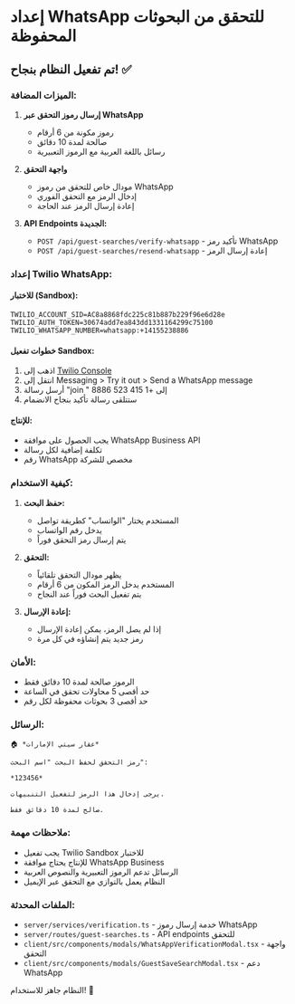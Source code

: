 # إعداد WhatsApp للتحقق من البحوثات المحفوظة

## تم تفعيل النظام بنجاح! ✅

### الميزات المضافة:

1. **إرسال رموز التحقق عبر WhatsApp**
   - رموز مكونة من 6 أرقام
   - صالحة لمدة 10 دقائق
   - رسائل باللغة العربية مع الرموز التعبيرية

2. **واجهة التحقق**
   - مودال خاص للتحقق من رموز WhatsApp
   - إدخال الرمز مع التحقق الفوري
   - إعادة إرسال الرمز عند الحاجة

3. **API Endpoints الجديدة:**
   - `POST /api/guest-searches/verify-whatsapp` - تأكيد رمز WhatsApp
   - `POST /api/guest-searches/resend-whatsapp` - إعادة إرسال الرمز

### إعداد Twilio WhatsApp:

#### للاختبار (Sandbox):
```env
TWILIO_ACCOUNT_SID=AC8a8868fdc225c81b887b229f96e6d28e
TWILIO_AUTH_TOKEN=30674add7ea843dd1331164299c75100
TWILIO_WHATSAPP_NUMBER=whatsapp:+14155238886
```

#### خطوات تفعيل Sandbox:
1. اذهب إلى [Twilio Console](https://console.twilio.com/)
2. انتقل إلى Messaging > Try it out > Send a WhatsApp message
3. أرسل رسالة "join <sandbox-name>" إلى +1 415 523 8886
4. ستتلقى رسالة تأكيد بنجاح الانضمام

#### للإنتاج:
- يجب الحصول على موافقة WhatsApp Business API
- تكلفة إضافية لكل رسالة
- رقم WhatsApp مخصص للشركة

### كيفية الاستخدام:

1. **حفظ البحث:**
   - المستخدم يختار "الواتساب" كطريقة تواصل
   - يدخل رقم الواتساب
   - يتم إرسال رمز التحقق فوراً

2. **التحقق:**
   - يظهر مودال التحقق تلقائياً
   - المستخدم يدخل الرمز المكون من 6 أرقام
   - يتم تفعيل البحث فوراً عند النجاح

3. **إعادة الإرسال:**
   - إذا لم يصل الرمز، يمكن إعادة الإرسال
   - رمز جديد يتم إنشاؤه في كل مرة

### الأمان:
- الرموز صالحة لمدة 10 دقائق فقط
- حد أقصى 5 محاولات تحقق في الساعة
- حد أقصى 3 بحوثات محفوظة لكل رقم

### الرسائل:
```
🏠 *عقار سيتي الإمارات*

رمز التحقق لحفظ البحث "اسم البحث":

*123456*

يرجى إدخال هذا الرمز لتفعيل التنبيهات.

صالح لمدة 10 دقائق فقط.
```

### ملاحظات مهمة:
- يجب تفعيل Twilio Sandbox للاختبار
- للإنتاج يحتاج موافقة WhatsApp Business
- الرسائل تدعم الرموز التعبيرية والنصوص العربية
- النظام يعمل بالتوازي مع التحقق عبر الإيميل

### الملفات المحدثة:
- `server/services/verification.ts` - خدمة إرسال رموز WhatsApp
- `server/routes/guest-searches.ts` - API endpoints للتحقق
- `client/src/components/modals/WhatsAppVerificationModal.tsx` - واجهة التحقق
- `client/src/components/modals/GuestSaveSearchModal.tsx` - دعم WhatsApp

النظام جاهز للاستخدام! 🚀